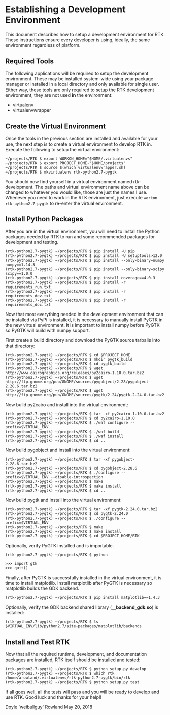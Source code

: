 # Establishing a Development Environment

This document describes how to setup a development environment for RTK.  These
instructions ensure every developer is using, ideally, the same environment
regardless of platform.

## Required Tools

The following applications will be required to setup the development
environment.  These may be installed system-wide using your package manager or
installed in a local directory and only available for single user.  Either way,
these tools are only required to setup the RTK development environment, they
are not used **in** the environment:

  - virtualenv
  - virtualenvwrapper

## Create the Virtual Environment

Once the tools in the previous section are installed and available for your
use, the next step is to create a virtual environment to develop RTK in.
Execute the following to setup the virtual environment:
```
~/projects/RTK $ export WORKON_HOME="$HOME/.virtualenvs"
~/projects/RTK $ export PROJECT_HOME-"$HOME/projects"
~/projects/RTK $ source $(which virtualenvwrapper.sh)
~/projects/RTK $ mkvirtualenv rtk-python2.7-pygtk
```

You should now find yourself in a virtual environment named rtk-development.
The paths and virtual environment name above can be changed to whatever you
would like, those are just the names I use.  Whenever you need to work in the
RTK environment, just execute `workon rtk-python2.7-pygtk` to re-enter the
virtual environment.

## Install Python Packages

After you are in the virtual environment, you will need to install the Python
packages needed by RTK to run and some recommended packages for development and
testing.
```
(rtk-python2.7-pygtk) ~/projects/RTK $ pip install -U pip
(rtk-python2.7-pygtk) ~/projects/RTK $ pip install -U setuptools>12.0
(rtk-python2.7-pygtk) ~/projects/RTK $ pip install --only-binary=numpy numpy==1.14.3
(rtk-python2.7-pygtk) ~/projects/RTK $ pip install --only-binary=scipy scipy==1.0.0
(rtk-python2.7-pygtk) ~/projects/RTK $ pip install coverage==4.0.3
(rtk-python2.7-pygtk) ~/projects/RTK $ pip install -r requirements_run.txt
(rtk-python2.7-pygtk) ~/projects/RTK $ pip install -r requirements_dev.txt
(rtk-python2.7-pygtk) ~/projects/RTK $ pip install -r requirements_doc.txt
```

Now that most everything needed in the development environment that can be
installed via PyPi is installed, it is necessary to manually install PyGTK in
the new virtual environment.  It is important to install numpy before PyGTK so
PyGTK will build with numpy support.

First create a build directory and download the PyGTK source tarballs into
that directory:
```
(rtk-python2.7-pygtk) ~/projects/RTK $ cd $PROJECT_HOME
(rtk-python2.7-pygtk) ~/projects/RTK $ mkdir pygtk_build
(rtk-python2.7-pygtk) ~/projects/RTK $ cd pygtk_build
(rtk-python2.7-pygtk) ~/projects/RTK $ wget http://www.cairographics.org/releases/py2cairo-1.10.0.tar.bz2
(rtk-python2.7-pygtk) ~/projects/RTK $ wget http://ftp.gnome.org/pub/GNOME/sources/pygobject/2.28/pygobject-2.28.6.tar.bz2
(rtk-python2.7-pygtk) ~/projects/RTK $ wget http://ftp.gnome.org/pub/GNOME/sources/pygtk/2.24/pygtk-2.24.0.tar.bz2
```

Now build py2cairo and install into the virtual environment:
```
(rtk-python2.7-pygtk) ~/projects/RTK $ tar -xf py2cairo-1.10.0.tar.bz2
(rtk-python2.7-pygtk) ~/projects/RTK $ cd py2cairo-1.10.0
(rtk-python2.7-pygtk) ~/projects/RTK $ ./waf configure --prefix=$VIRTUAL_ENV
(rtk-python2.7-pygtk) ~/projects/RTK $ ./waf build
(rtk-python2.7-pygtk) ~/projects/RTK $ ./waf install
(rtk-python2.7-pygtk) ~/projects/RTK $ cd ..
```

Now build pygobject and install into the virtual environment:
```
(rtk-python2.7-pygtk) ~/projects/RTK $ tar -xf pygobject-2.28.6.tar.bz2
(rtk-python2.7-pygtk) ~/projects/RTK $ cd pygobject-2.28.6
(rtk-python2.7-pygtk) ~/projects/RTK $ ./configure --prefix=$VIRTUAL_ENV --disable-introspection
(rtk-python2.7-pygtk) ~/projects/RTK $ make
(rtk-python2.7-pygtk) ~/projects/RTK $ make install
(rtk-python2.7-pygtk) ~/projects/RTK $ cd ..
```

Now build pygtk and install into the virtual environment:
```
(rtk-python2.7-pygtk) ~/projects/RTK $ tar -xf pygtk-2.24.0.tar.bz2
(rtk-python2.7-pygtk) ~/projects/RTK $ cd pygtk-2.24.0
(rtk-python2.7-pygtk) ~/projects/RTK $ ./configure --prefix=$VIRTUAL_ENV
(rtk-python2.7-pygtk) ~/projects/RTK $ make
(rtk-python2.7-pygtk) ~/projects/RTK $ make install
(rtk-python2.7-pygtk) ~/projects/RTK $ cd $PROJECT_HOME/RTK
```

Optionally, verify PyGTK installed and is importable.
```
(rtk-python2.7-pygtk) ~/projects/RTK $ python

>>> import gtk
>>> quit()
```

Finally, after PyGTK is successfully installed in the virtual environment, it
is time to install matplotlib.  Install matplotlib after PyGTK is necessary so
matplotlib builds the GDK backend.
```
(rtk-python2.7-pygtk) ~/projects/RTK $ pip install matplotlib==1.4.3
```

Optionally, verify the GDK backend shared library (**__backend_gdk.so**) is
installed:
```
(rtk-python2.7-pygtk) ~/projects/RTK $ ls $VIRTUAL_ENV/lib/python2.7/site-packages/matplotlib/backends
```

## Install and Test RTK

Now that all the required runtime, development, and documentation packages are
installed, RTK itself should be installed and tested:
```
(rtk-python2.7-pygtk) ~/projects/RTK $ python setup.py develop
(rtk-python2.7-pygtk) ~/projects/RTK $ which rtk
/home/arowland/.virtualenvs/rtk-python2.7-pygtk/bin/rtk
(rtk-python2.7-pygtk) ~/projects/RTK $ python setup.py test
```

If all goes well, all the tests will pass and you will be ready to develop and
use RTK.  Good luck and thanks for your help!!

Doyle 'weibullguy' Rowland
May 20, 2018
